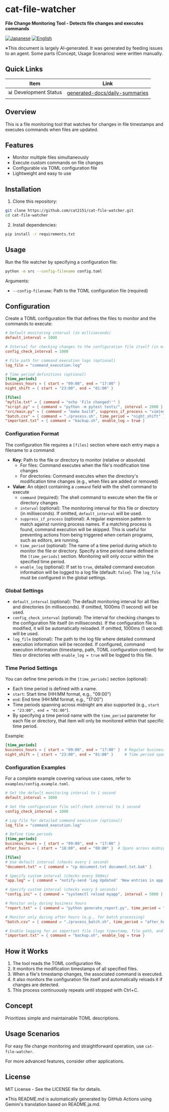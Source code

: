 # cat-file-watcher

**File Change Monitoring Tool - Detects file changes and executes commands**

<p align="left">
  <a href="README.ja.md"><img src="https://img.shields.io/badge/🇯🇵-Japanese-red.svg" alt="Japanese"></a>
  <a href="README.md"><img src="https://img.shields.io/badge/🇺🇸-English-blue.svg" alt="English"></a>
</p>

※This document is largely AI-generated. It was generated by feeding issues to an agent. Some parts (Concept, Usage Scenarios) were written manually.

## Quick Links
| Item | Link |
|------|--------|
| 📊 Development Status | [generated-docs/daily-summaries](generated-docs/daily-summaries) |

## Overview

This is a file monitoring tool that watches for changes in file timestamps and executes commands when files are updated.

## Features

- Monitor multiple files simultaneously
- Execute custom commands on file changes
- Configurable via TOML configuration file
- Lightweight and easy to use

## Installation

1. Clone this repository:
```bash
git clone https://github.com/cat2151/cat-file-watcher.git
cd cat-file-watcher
```

2. Install dependencies:
```bash
pip install -r requirements.txt
```

## Usage

Run the file watcher by specifying a configuration file:

```bash
python -m src --config-filename config.toml
```

Arguments:
- `--config-filename`: Path to the TOML configuration file (required)

## Configuration

Create a TOML configuration file that defines the files to monitor and the commands to execute:

```toml
# Default monitoring interval (in milliseconds)
default_interval = 1000

# Interval for checking changes to the configuration file itself (in milliseconds)
config_check_interval = 1000

# File path for command execution logs (optional)
log_file = "command_execution.log"

# Time period definitions (optional)
[time_periods]
business_hours = { start = "09:00", end = "17:00" }
night_shift = { start = "23:00", end = "01:00" }

[files]
"myfile.txt" = { command = "echo 'File changed!'" }
"script.py" = { command = "python -m pytest tests/", interval = 2000 }
"src/main.py" = { command = "make build", suppress_if_process = "vim|emacs|code" }
"batch.csv" = { command = "./process.sh", time_period = "night_shift" }
"important.txt" = { command = "backup.sh", enable_log = true }
```

### Configuration Format

The configuration file requires a `[files]` section where each entry maps a filename to a command:

- **Key**: Path to the file or directory to monitor (relative or absolute)
  - For files: Command executes when the file's modification time changes
  - For directories: Command executes when the directory's modification time changes (e.g., when files are added or removed)
- **Value**: An object containing a `command` field with the shell command to execute
  - `command` (required): The shell command to execute when the file or directory changes
  - `interval` (optional): The monitoring interval for this file or directory (in milliseconds). If omitted, `default_interval` will be used.
  - `suppress_if_process` (optional): A regular expression pattern to match against running process names. If a matching process is found, command execution will be skipped. This is useful for preventing actions from being triggered when certain programs, such as editors, are running.
  - `time_period` (optional): The name of a time period during which to monitor the file or directory. Specify a time period name defined in the `[time_periods]` section. Monitoring will only occur within the specified time period.
  - `enable_log` (optional): If set to `true`, detailed command execution information will be logged to a log file (default: `false`). The `log_file` must be configured in the global settings.

### Global Settings

- `default_interval` (optional): The default monitoring interval for all files and directories (in milliseconds). If omitted, 1000ms (1 second) will be used.
- `config_check_interval` (optional): The interval for checking changes to the configuration file itself (in milliseconds). If the configuration file is modified, it will be automatically reloaded. If omitted, 1000ms (1 second) will be used.
- `log_file` (optional): The path to the log file where detailed command execution information will be recorded. If configured, command execution information (timestamp, path, TOML configuration content) for files or directories with `enable_log = true` will be logged to this file.

### Time Period Settings

You can define time periods in the `[time_periods]` section (optional):

- Each time period is defined with a name.
- `start`: Start time (HH:MM format, e.g., "09:00")
- `end`: End time (HH:MM format, e.g., "17:00")
- Time periods spanning across midnight are also supported (e.g., `start = "23:00", end = "01:00"`).
- By specifying a time period name with the `time_period` parameter for each file or directory, that item will only be monitored within that specific time period.

Example:
```toml
[time_periods]
business_hours = { start = "09:00", end = "17:00" }  # Regular business hours
night_shift = { start = "23:00", end = "01:00" }     # Time period spanning midnight
```

### Configuration Examples

For a complete example covering various use cases, refer to `examples/config.example.toml`.

```toml
# Set the default monitoring interval to 1 second
default_interval = 1000

# Set the configuration file self-check interval to 1 second
config_check_interval = 1000

# Log file for detailed command execution (optional)
log_file = "command_execution.log"

# Define time periods
[time_periods]
business_hours = { start = "09:00", end = "17:00" }
after_hours = { start = "18:00", end = "08:00" }  # Spans across midnight

[files]
# Use default interval (checks every 1 second)
"document.txt" = { command = "cp document.txt document.txt.bak" }

# Specify custom interval (checks every 500ms)
"app.log" = { command = "notify-send 'Log Updated' 'New entries in app.log'", interval = 500 }

# Specify custom interval (checks every 5 seconds)
"config.ini" = { command = "systemctl reload myapp", interval = 5000 }

# Monitor only during business hours
"report.txt" = { command = "python generate_report.py", time_period = "business_hours" }

# Monitor only during after hours (e.g., for batch processing)
"batch.csv" = { command = "./process_batch.sh", time_period = "after_hours" }

# Enable logging for an important file (logs timestamp, file path, and config details)
"important.txt" = { command = "backup.sh", enable_log = true }
```

## How it Works

1. The tool reads the TOML configuration file.
2. It monitors the modification timestamps of all specified files.
3. When a file's timestamp changes, the associated command is executed.
4. It also monitors the configuration file itself and automatically reloads it if changes are detected.
5. This process continuously repeats until stopped with Ctrl+C.

## Concept

Prioritizes simple and maintainable TOML descriptions.

## Usage Scenarios

For easy file change monitoring and straightforward operation, use `cat-file-watcher`.

For more advanced features, consider other applications.

## License

MIT License - See the LICENSE file for details.

※This README.md is automatically generated by GitHub Actions using Gemini's translation based on README.ja.md.